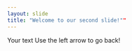 ```yaml
---
layout: slide
title: "Welcome to our second slide!""
---
```

Your text
Use the left arrow to go back!
